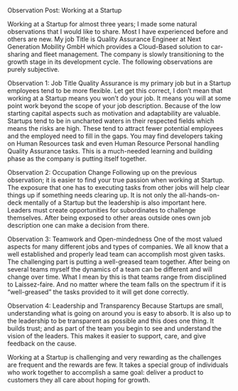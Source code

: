 Observation Post: Working at a Startup

Working at a Startup for almost three years; I made some natural observations that I would like to share. Most I have experienced before and others are new. My job Title is Quality Assurance Engineer at Next Generation Mobility GmbH which provides a Cloud-Based solution to car-sharing and fleet management. The company is slowly transitioning to the growth stage in its development cycle. The following observations are purely subjective.

Observation 1: Job Title
Quality Assurance is my primary job but in a Startup employees tend to be more flexible. Let get this correct, I don’t mean that working at a Startup means you won’t do your job. It means you will at some point work beyond the scope of your job description. Because of the low starting capital aspects such as motivation and adaptability are valuable. Startups tend to be in uncharted waters in their respected fields which means the risks are high. These tend to attract fewer potential employees and the employed need to fill in the gaps. You may find developers taking on Human Resources task and even Human Resource Personal handling Quality Assurance tasks. This is a much-needed learning and building phase as the company is putting itself together.

Observation 2: Occupation Change
Following up on the previous observation; it is easier to find your true passion when working at Startup. The exposure that one has to executing tasks from other jobs will help clear things up if something needs clearing up. It is not only the all-hands-on-deck mentally of a Startup but the leadership is also important here. Leaders must create opportunities for subordinates to challenge themselves. After being exposed to other areas outside ones own job description one can make a decision from there.

Observation 3: Teamwork and Open-mindedness
One of the most valued aspects for many different jobs and types of companies. We all know that a well established and properly lead team can accomplish most given tasks. The challenging part is putting a well-greased team together. After being on several teams myself the dynamics of a team can be different and will change over time. What I mean by this is that teams range from disciplined to Laissez-faire. And no matter where the team falls on the spectrum if it is “well-greased” the tasks provided to it will get done correctly.

Observation 4: Leadership and Transparency
Because Startups are small, understanding what is going on around you is easy to absorb. It is also up to the leadership to be transparent as possible and this does one thing. It builds trust; and as part of the team you begin to see and understand the vision of the leaders. This makes it easier to support, care, and give feedback on the cause.

Working at a Startup is challenging and very rewarding as the challenges are frequent and the rewards are few. It takes a special group of individuals who work together to accomplish a same goal: deliver a product to customers they all care about hoping for growth.
